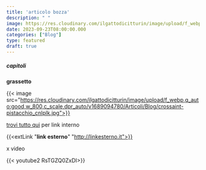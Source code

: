 ```yaml
---
title: 'articolo bozza'
description: " "
image: https://res.cloudinary.com/ilgattodicitturin/image/upload/f_webp,q_auto:good,w_800,c_scale,dpr_auto/v1689874010/Articoli/Blog/torta-leonardo_xx95ou.jpg
date: 2023-09-23T08:00:00.000
categories: ["Blog"]
type: featured
draft: true
---
```



##### capitoli



**grassetto**

{{< image src="https://res.cloudinary.com/ilgattodicitturin/image/upload/f_webp,q_auto:good,w_800,c_scale,dpr_auto/v1689094780/Articoli/Blog/crossaint-pistacchio_cnlplk.jpg">}}

[trovi tutto qui](/blog/) per link interno 

 {{<extLink "**link esterno**" "http://linkesterno.it">}} 

x video 


{{< youtube2 RsTGZQ0ZxDI>}}




